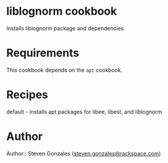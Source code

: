 # liblognorm cookbook

Installs liblognorm package and dependencies

# Requirements

This cookbook depends on the `apt` cookbook.

# Recipes

default - installs apt packages for libee, libest, and liblognorm

# Author

Author:: Steven Gonzales (steven.gonzales@rackspace.com)
